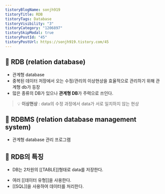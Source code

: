 ```yaml
---
tistoryBlogName: sonjh919
tistoryTitle: RDB
tistoryTags: Database
tistoryVisibility: "3"
tistoryCategory: "1206897"
tistorySkipModal: true
tistoryPostId: "45"
tistoryPostUrl: https://sonjh919.tistory.com/45
---
```

## 🌈 RDB (relation database)
+ 관계형 database
+ 중복된 데이터 저장에서 오는 수정/관리의 이상현상을 효율적으로 관리하기 위해 관계형 db가 등장
+ 많은 종류의 DB가 있으나 **관계형 DB**가 주력으로 쓰인다.

>💡 **이상현상** : data의 수정 과정에서 data가 서로 일치하지 않는 현상

## 🌈 RDBMS (relation database management system)

- 관계형 database 관리 프로그램


## 🌈 RDB의 특징

- DB는 2차원의 [[TABLE]]형태로 data를 저장한다.
+ 여러 [[데이터 유형]]을 사용한다.
+ [[SQL]]을 사용하여 데이터를 처리한다.
